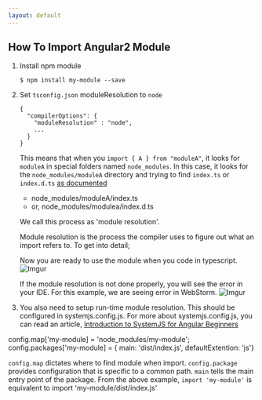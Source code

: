 ```yaml
---
layout: default
---
```


## How To Import Angular2 Module

1. Install npm module

       $ npm install my-module --save

2. Set `tsconfig.json` moduleResolution to `node`

       {
         "compilerOptions": {
           "moduleResolution" : "node",
           ...
         }
       }

   This means that when you `import { A } from "moduleA"`, it looks for `moduleA` in special folders named `node_modules`. In this case, it looks for the `node_modules/moduleA` directory and trying to find `index.ts` or `index.d.ts` [as documented](https://www.typescriptlang.org/docs/handbook/module-resolution.html#node)

      * node_modules/moduleA/index.ts
      * or, node_modules/modulea/index.d.ts

   We call this process as 'module resolution'.

   Module resolution is the process the compiler uses to figure out
   what an import refers to. To get into detail;

   Now you are ready to use the module when you code in typescript.
   ![Imgur](http://i.imgur.com/SPOpWz4.png)

   If the module resolution is not done properly, you will see the error in your IDE.
   For this example, we are seeing error in WebStorm.
   ![Imgur](http://i.imgur.com/5VfXSYr.png)

3. You also need to setup run-time module resolution. This should be configured
  in systemjs.config.js. For more about systemjs.config.js, you can read an article,
  [Introduction to SystemJS for Angular Beginners](https://github.com/jsvalley/jsvalley.github.io/blob/master/systemjs-in-angular2.md)


  config.map['my-module] = 'node_modules/my-module';
  config.packages['my-module] = { main: 'dist/index.js', defaultExtention: 'js'}

  `config.map` dictates where to find module when import.
  `config.package` provides configuration that is specific to a common path.
  `main` tells the main entry point of the package. From the above example,
  `import 'my-module'` is equivalent to import 'my-module/dist/index.js'

